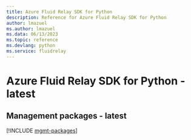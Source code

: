 ```yaml
---
title: Azure Fluid Relay SDK for Python
description: Reference for Azure Fluid Relay SDK for Python
author: lmazuel
ms.author: lmazuel
ms.data: 06/13/2023
ms.topic: reference
ms.devlang: python
ms.service: fluidrelay
---
```

# Azure Fluid Relay SDK for Python - latest

## Management packages - latest
[!INCLUDE [mgmt-packages](fluid-relay-mgmt-index.md)]